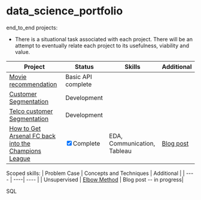 # data_science_portfolio
<!-- ![languages used](https://img.shields.io/github/languages/count/BubbaTam/data_science_portfolio) -->

end_to_end projects:
- There is a situational task associated with each project. There will be an attempt to eventually relate each project to its usefulness, viability
and value.

| Project | Status | Skills | Additional |
| ----| ---- | ----| ---- |
|[Movie recommendation](https://github.com/BubbaTam/data_science_portfolio/tree/main/end_to_end_projects/recommendation_projects/movie_recommendation)|Basic API complete| | |
|[Customer Segmentation](https://github.com/BubbaTam/data_science_portfolio/tree/main/end_to_end_projects/segmentation/customer_segmentation)|Development| | |
|[Telco customer Segmentation](https://github.com/BubbaTam/telco-customer-churn)|Development| | |
|[How to Get Arsenal FC back into the Champions League ](https://public.tableau.com/app/profile/jamesglassey/viz/HowtoFixArsenalFCA2018-2019SeasonSimulation/Dashboard1)| <input type="checkbox" checked>Complete|EDA, Communication, Tableau | [Blog post](https://jamesglassey.com/portfolio-2/how-to-get-arsenal-back-into-the-champions-league/) |

Scoped skills:
| Problem Case | Concepts and Techniques | Additional |
| ---- | ----| ---- |
| Unsupervised | [Elbow Method](https://github.com/BubbaTam/data_science_portfolio/blob/575d546ec45ab37f775fb27269ec2eff789d8052/scoped_skills/unsupervised_methods/clustering_algo_overview.ipynb) | Blog post -- in progress|


SQL